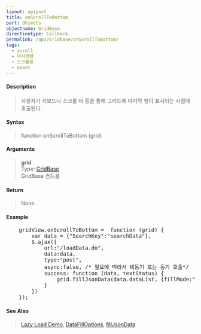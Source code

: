 ```yaml
---
layout: apipost
title: onScrollToBottom
part: Objects
objectname: GridBase
directiontype: Callback
permalink: /api/GridBase/onScrollToBottom/
tags:
  - scroll
  - 마지막행
  - 스크롤링
  - event
---
```



#### Description

> 사용자가 키보드나 스크롤 바 등을 통해 그리드에 마지막 행이 표시되는 시점에 호출된다.  

#### Syntax

> function onScrollToBottom (grid)  

#### Arguments

> **grid**  
> Type: [GridBase](/api/GridBase/)  
> GridBase 컨트롤  

#### Return

> None.

#### Example

<pre class="prettyprint">
    gridView.onScrollToBottom =  function (grid) {
        var data = {"SearchKey":"searchData"},
        $.ajax({
            url:"/loadData.do",
            data:data,
            type:"post",
            async:false, /* 필요에 따라서 비동기 또는 동기 호출*/
            success: function (data, textStatus) {
                grid.fillJsonData(data.dataList, {fillMode:"append"});
            }
        })
    });
</pre>

#### See Also
> [Lazy Load Demo](http://demo.realgrid.com/Demo/LazyLoadData), [DataFillOptions](/api/types/DataFillOptions/), [fillJsonData](/api/GridBase/fillJsonData)